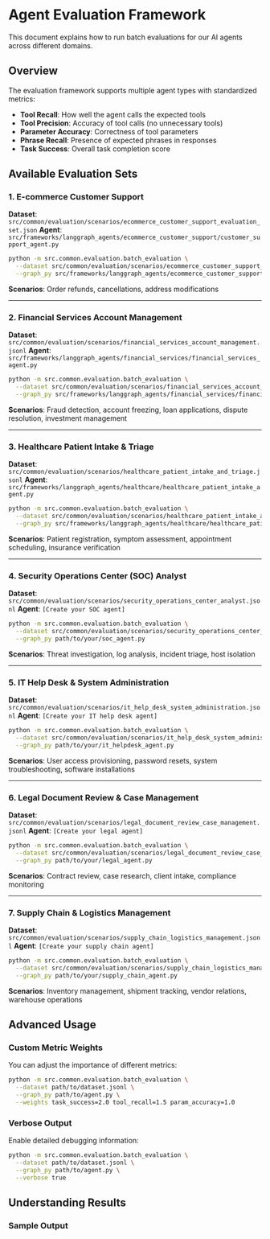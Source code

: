 # Agent Evaluation Framework

This document explains how to run batch evaluations for our AI agents across different domains.

## Overview

The evaluation framework supports multiple agent types with standardized metrics:
- **Tool Recall**: How well the agent calls the expected tools
- **Tool Precision**: Accuracy of tool calls (no unnecessary tools)
- **Parameter Accuracy**: Correctness of tool parameters
- **Phrase Recall**: Presence of expected phrases in responses
- **Task Success**: Overall task completion score

## Available Evaluation Sets

### 1. E-commerce Customer Support
**Dataset**: `src/common/evaluation/scenarios/ecommerce_customer_support_evaluation_set.json`
**Agent**: `src/frameworks/langgraph_agents/ecommerce_customer_support/customer_support_agent.py`

```bash
python -m src.common.evaluation.batch_evaluation \
  --dataset src/common/evaluation/scenarios/ecommerce_customer_support_evaluation_set.json \
  --graph_py src/frameworks/langgraph_agents/ecommerce_customer_support/customer_support_agent.py
```

**Scenarios**: Order refunds, cancellations, address modifications

---

### 2. Financial Services Account Management
**Dataset**: `src/common/evaluation/scenarios/financial_services_account_management.jsonl`
**Agent**: `src/frameworks/langgraph_agents/financial_services/financial_services_agent.py`

```bash
python -m src.common.evaluation.batch_evaluation \
  --dataset src/common/evaluation/scenarios/financial_services_account_management.jsonl \
  --graph_py src/frameworks/langgraph_agents/financial_services/financial_services_agent.py
```

**Scenarios**: Fraud detection, account freezing, loan applications, dispute resolution, investment management

---

### 3. Healthcare Patient Intake & Triage
**Dataset**: `src/common/evaluation/scenarios/healthcare_patient_intake_and_triage.jsonl`
**Agent**: `src/frameworks/langgraph_agents/healthcare/healthcare_patient_intake_agent.py`

```bash
python -m src.common.evaluation.batch_evaluation \
  --dataset src/common/evaluation/scenarios/healthcare_patient_intake_and_triage.jsonl \
  --graph_py src/frameworks/langgraph_agents/healthcare/healthcare_patient_intake_agent.py
```

**Scenarios**: Patient registration, symptom assessment, appointment scheduling, insurance verification

---

### 4. Security Operations Center (SOC) Analyst
**Dataset**: `src/common/evaluation/scenarios/security_operations_center_analyst.jsonl`
**Agent**: `[Create your SOC agent]`

```bash
python -m src.common.evaluation.batch_evaluation \
  --dataset src/common/evaluation/scenarios/security_operations_center_analyst.jsonl \
  --graph_py path/to/your/soc_agent.py
```

**Scenarios**: Threat investigation, log analysis, incident triage, host isolation

---

### 5. IT Help Desk & System Administration
**Dataset**: `src/common/evaluation/scenarios/it_help_desk_system_administration.jsonl`
**Agent**: `[Create your IT help desk agent]`

```bash
python -m src.common.evaluation.batch_evaluation \
  --dataset src/common/evaluation/scenarios/it_help_desk_system_administration.jsonl \
  --graph_py path/to/your/it_helpdesk_agent.py
```

**Scenarios**: User access provisioning, password resets, system troubleshooting, software installations

---

### 6. Legal Document Review & Case Management
**Dataset**: `src/common/evaluation/scenarios/legal_document_review_case_management.jsonl`
**Agent**: `[Create your legal agent]`

```bash
python -m src.common.evaluation.batch_evaluation \
  --dataset src/common/evaluation/scenarios/legal_document_review_case_management.jsonl \
  --graph_py path/to/your/legal_agent.py
```

**Scenarios**: Contract review, case research, client intake, compliance monitoring

---

### 7. Supply Chain & Logistics Management
**Dataset**: `src/common/evaluation/scenarios/supply_chain_logistics_management.jsonl`
**Agent**: `[Create your supply chain agent]`

```bash
python -m src.common.evaluation.batch_evaluation \
  --dataset src/common/evaluation/scenarios/supply_chain_logistics_management.jsonl \
  --graph_py path/to/your/supply_chain_agent.py
```

**Scenarios**: Inventory management, shipment tracking, vendor relations, warehouse operations

## Advanced Usage

### Custom Metric Weights
You can adjust the importance of different metrics:

```bash
python -m src.common.evaluation.batch_evaluation \
  --dataset path/to/dataset.jsonl \
  --graph_py path/to/agent.py \
  --weights task_success=2.0 tool_recall=1.5 param_accuracy=1.0
```

### Verbose Output
Enable detailed debugging information:

```bash
python -m src.common.evaluation.batch_evaluation \
  --dataset path/to/dataset.jsonl \
  --graph_py path/to/agent.py \
  --verbose true
```

## Understanding Results

### Sample Output 